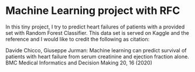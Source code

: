 # Machine Learning project with RFC
In this tiny project, I try to predict heart failures of patients with a provided set with Random Forest Classifier.
This data set is served on Kaggle and the reference and I would like to credit the following as citation:

Davide Chicco, Giuseppe Jurman: Machine learning can predict survival of patients with heart failure from serum creatinine and ejection fraction alone. 
BMC Medical Informatics and Decision Making 20, 16 (2020)
